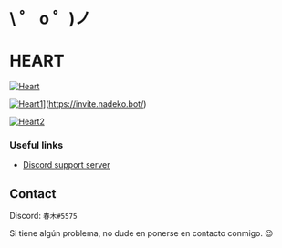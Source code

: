 \ ゜ o ゜)ノ 
=====================
# HEART

[![Heart](https://cdn.Heart.bot/tutorial/docs-top.png)](https://nadeko.bot/)  
  
[![Heart1](https://media.giphy.com/media/EcAYL5KWnbXyyIAP1B/giphy.gif)](https://discord.gg/Ef2a6s5BKc)](https://invite.nadeko.bot/)  
 
[![Heart2](https://cdn.Heart.bot/tutorial/docs-bot.png)](https://nadeko.bot/commands)

### Useful links
- [Discord support server](https://discord.gg/Ef2a6s5BKc)


## Contact
Discord: `春木#5575`

Si tiene algún problema, no dude en ponerse en contacto conmigo. 😉
